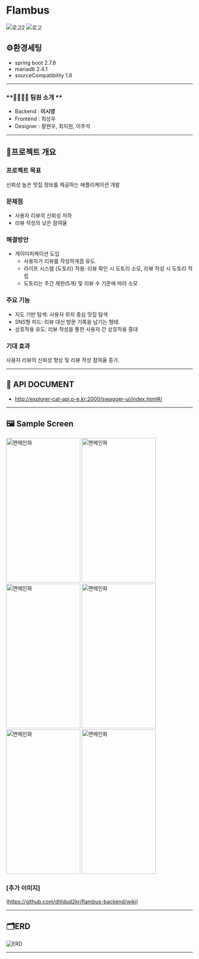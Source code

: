 # Flambus
![로고2](https://github.com/dltldud2kr/app/assets/105353307/4652baf4-ca1d-4f1c-8f55-cea962b5af95)
![로고](https://github.com/dltldud2kr/app/assets/105353307/5322ad3d-cc2f-4978-9f08-41c3663826ab)


## ⚙️환경세팅
 - spring boot 2.7.8
 - mariadb 2.4.1
 - sourceCompatibility 1.8

---

### **👨‍👨‍👧‍👦 팀원 소개 **
- Backend : **이시영**
- Frontend : 최성우
- Designer : 황현우, 최지원, 이주석

---

## 📝프로젝트 개요

### 프로젝트 목표
신뢰성 높은 맛집 정보를 제공하는 애플리케이션 개발

### 문제점
- 사용자 리뷰의 신뢰성 저하
- 리뷰 작성의 낮은 참여율

### 해결방안
- 게이미피케이션 도입
  - 사용자가 리뷰를 작성하게끔 유도.
  - 라이프 시스템 (도토리) 적용: 리뷰 확인 시 도토리 소모, 리뷰 작성 시 도토리 적립
  - 도토리는 주간 제한(5개) 및 리뷰 수 기준에 따라 소모

### 주요 기능
- 지도 기반 탐색: 사용자 위치 중심 맛집 탐색
- SNS형 피드: 리뷰 대신 방문 기록을 남기는 형태.
- 상호작용 유도: 리뷰 작성을 통한 사용자 간 상호작용 증대

### 기대 효과 
사용자 리뷰의 신뢰성 향상 및 리뷰 작성 참여율 증가.

---


## 📒 API DOCUMENT 
 
 - http://explorer-cat-api.p-e.kr:2000/swagger-ui/index.html#/

---

## **🖼️ Sample Screen**
<img src="https://github.com/dltldud2kr/app/assets/105353307/8e4ad04e-56e5-4403-bcdf-ddeceb64dff5" alt="면메인화" width="200px" height="390px">
<img src="https://github.com/dltldud2kr/app/assets/105353307/ceb7e2dd-eda6-45ed-9aee-f336c70717e4" alt="면메인화" width="200px" height="390px">
<img src="https://github.com/dltldud2kr/app/assets/105353307/e0b356da-3b49-4148-b407-0a62bced4bf8" alt="면메인화" width="200px" height="390px">
<img src="https://github.com/dltldud2kr/app/assets/105353307/e4d695c6-8f4e-45c4-9f31-65e09b315e03" alt="면메인화" width="200px" height="390px">
<img src="https://github.com/dltldud2kr/app/assets/105353307/3d45e3e0-8371-4751-b040-daac159ddef3" alt="면메인화" width="200px" height="390px">
<img src="https://github.com/dltldud2kr/app/assets/105353307/3e386309-b226-415c-b731-ebaeae643783" alt="면메인화" width="200px" height="390px">

### [추가 이미지]
(https://github.com/dltldud2kr/flambus-backend/wiki)



---


## 🗂ERD

![ERD](https://github.com/dltldud2kr/app/assets/105353307/4955fcd7-19c3-46ba-aa08-2f1f0dd79966)


---
